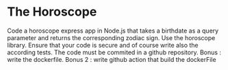 # The Horoscope

Code a horoscope express app in Node.js that takes a birthdate as a query parameter and returns the corresponding zodiac sign.
Use the horoscope library.
Ensure that your code is secure and of course write also the according tests. The code must be commited in a github repository.
Bonus : write the dockerfile.
Bonus 2 : write github action that build the dockerFile
